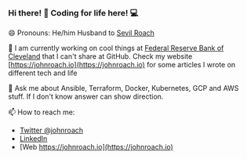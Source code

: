 ### Hi there! 👋 Coding for life here! 💻
😄 Pronouns: He/him
Husband to [Sevil Roach](https://github.com/sevilroach)

🔭 I am currently working on cool things at [Federal Reserve Bank of Cleveland](https://www.clevelandfed.org/) that I can't share at GitHub. Check my website [https://johnroach.io](https://johnroach.io) for some articles I wrote on different tech and life

💬 Ask me about Ansible, Terraform, Docker, Kubernetes, GCP and AWS stuff. If I don't know answer can show direction.

📫 How to reach me: 
- [Twitter @johnroach](https://twitter.com/johnroach)
- [LinkedIn](https://www.linkedin.com/in/johnroach1985/)
- [Web https://johnroach.io](https://johnroach.io)

<!--
**johnroach/johnroach** is a ✨ _special_ ✨ repository because its `README.md` (this file) appears on your GitHub profile.

Here are some ideas to get you started:

- 🔭 I’m currently working on ...
- 🌱 I’m currently learning ...
- 👯 I’m looking to collaborate on ...
- 🤔 I’m looking for help with ...
- 💬 Ask me about ...
- 📫 How to reach me: ...
- 😄 Pronouns: ...
- ⚡ Fun fact: ...
-->
